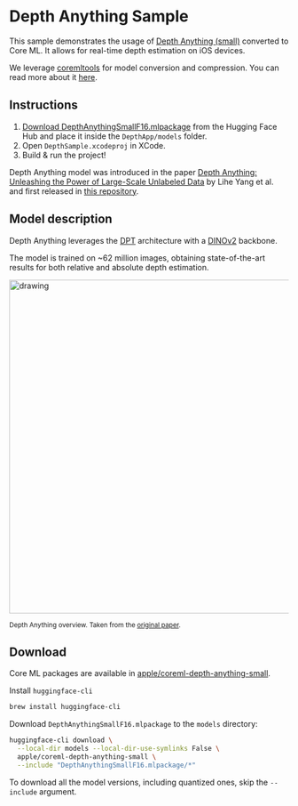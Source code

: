 # Depth Anything Sample 

This sample demonstrates the usage of [Depth Anything (small)](https://huggingface.co/LiheYoung/depth-anything-small-hf) converted to Core ML. It allows for real-time depth estimation on iOS devices.

We leverage [coremltools](https://github.com/apple/coremltools) for model conversion and compression. You can read more about it [here](https://apple.github.io/coremltools/docs-guides/source/opt-palettization-api.html).

## Instructions

1. [Download DepthAnythingSmallF16.mlpackage](#download) from the Hugging Face Hub and place it inside the `DepthApp/models` folder.
2. Open `DepthSample.xcodeproj` in XCode.
3. Build & run the project!

Depth Anything model was introduced in the paper [Depth Anything: Unleashing the Power of Large-Scale Unlabeled Data](https://arxiv.org/abs/2401.10891) by Lihe Yang et al. and first released in [this repository](https://github.com/LiheYoung/Depth-Anything).

## Model description

Depth Anything leverages the [DPT](https://huggingface.co/docs/transformers/model_doc/dpt) architecture with a [DINOv2](https://huggingface.co/docs/transformers/model_doc/dinov2) backbone.

The model is trained on ~62 million images, obtaining state-of-the-art results for both relative and absolute depth estimation.

<img src="https://huggingface.co/datasets/huggingface/documentation-images/resolve/main/transformers/model_doc/depth_anything_overview.jpg"
alt="drawing" width="600"/>

<small> Depth Anything overview. Taken from the <a href="https://arxiv.org/abs/2401.10891">original paper</a>.</small>

## Download

Core ML packages are available in [apple/coreml-depth-anything-small](https://huggingface.co/apple/coreml-depth-anything-small).

Install `huggingface-cli`

```bash
brew install huggingface-cli
```

Download `DepthAnythingSmallF16.mlpackage` to the `models` directory:

```bash
huggingface-cli download \
  --local-dir models --local-dir-use-symlinks False \
  apple/coreml-depth-anything-small \
  --include "DepthAnythingSmallF16.mlpackage/*"
```

To download all the model versions, including quantized ones, skip the `--include` argument.
